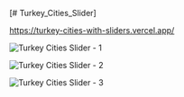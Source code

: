 [# Turkey_Cities_Slider]

https://turkey-cities-with-sliders.vercel.app/

![Turkey Cities Slider - 1](https://github.com/muslumhanerol/turkey_cities_with_sliders/assets/132482365/153f27fd-5942-479c-ae3c-80127ae3d420)

![Turkey Cities Slider - 2](https://github.com/muslumhanerol/turkey_cities_with_sliders/assets/132482365/ecdeeb5f-594e-4b10-b000-b29d02b9d867)

![Turkey Cities Slider - 3](https://github.com/muslumhanerol/turkey_cities_with_sliders/assets/132482365/953ad13e-a482-4de4-98da-7d92de4e9cf1)
